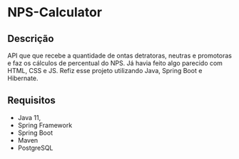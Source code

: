 # NPS-Calculator
## Descrição
API que que recebe a quantidade de ontas detratoras, neutras e promotoras e faz os cálculos de percentual do NPS. Já havia feito algo parecido com HTML, CSS e JS. Refiz esse projeto utilizando Java, Spring Boot e Hibernate.

## Requisitos
- Java 11,
- Spring Framework
- Spring Boot
- Maven
- PostgreSQL 
